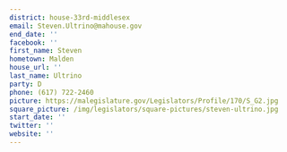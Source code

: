 ```yaml
---
district: house-33rd-middlesex
email: Steven.Ultrino@mahouse.gov
end_date: ''
facebook: ''
first_name: Steven
hometown: Malden
house_url: ''
last_name: Ultrino
party: D
phone: (617) 722-2460
picture: https://malegislature.gov/Legislators/Profile/170/S_G2.jpg
square_picture: /img/legislators/square-pictures/steven-ultrino.jpg
start_date: ''
twitter: ''
website: ''
---
```

